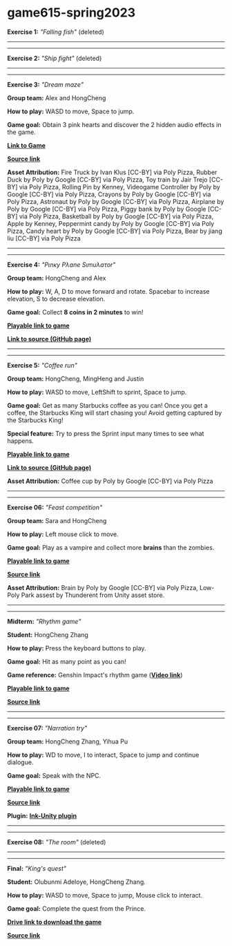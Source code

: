 # game615-spring2023
 
 
**Exercise 1:** _"Falling fish"_ (deleted)

________________________________________________________


________________________________________________________
 
**Exercise 2:** _"Ship fight"_ (deleted)

________________________________________________________


________________________________________________________

**Exercise 3:** _"Dream maze"_

**Group team:** Alex and HongCheng 

**How to play:** 
WASD to move, Space to jump. 

**Game goal:** 
Obtain 3 pink hearts and discover the 2 hidden audio effects in the game. 

[**Link to Game**](https://alexj1889.github.io/game615-spring2023-03/exercise03/play/) 

[**Source link**](https://github.com/AlexJ1889/game615-spring2023-03/tree/main/exercise03)

**Asset Attribution:**
Fire Truck by Ivan Klus [CC-BY] via Poly Pizza, 
Rubber Duck by Poly by Google [CC-BY] via Poly Pizza, 
Toy train by Jair Trejo [CC-BY] via Poly Pizza, 
Rolling Pin by Kenney, 
Videogame Controller by Poly by Google [CC-BY] via Poly Pizza, 
Crayons by Poly by Google [CC-BY] via Poly Pizza, 
Astronaut by Poly by Google [CC-BY] via Poly Pizza, 
Airplane by Poly by Google [CC-BY] via Poly Pizza, 
Piggy bank by Poly by Google [CC-BY] via Poly Pizza, 
Basketball by Poly by Google [CC-BY] via Poly Pizza, 
Apple by Kenney, 
Peppermint candy by Poly by Google [CC-BY] via Poly Pizza, 
Candy heart by Poly by Google [CC-BY] via Poly Pizza, 
Bear by jiang liu [CC-BY] via Poly Pizza

________________________________________________________


________________________________________________________


**Exercise 4:** _"Pιnκy Pλane Sιmuλaτor"_

**Group team:** HongCheng and Alex

**How to play:** 
W, A, D to move forward and rotate. 
Spacebar to increase elevation, S to decrease elevation. 

**Game goal:** 
Collect **8 coins in 2 minutes** to win!

[**Playable link to game**](https://zhang-ale.github.io/game615-spring2023/exercises/exercise04/play/) 

[**Link to source (GitHub page)**](https://github.com/Zhang-Ale/game615-spring2023/tree/main/exercises/exercise04) 

________________________________________________________


________________________________________________________

**Exercise 5:** _"Coffee run"_

**Group team:** HongCheng, MingHeng and Justin

**How to play:** 
WASD to move, LeftShift to sprint, Space to jump. 

**Game goal:** 
Get as many Starbucks coffee as you can! Once you get a coffee, the Starbucks King will start chasing you! Avoid getting captured by the Starbucks King!  

**Special feature:** 
Try to press the Sprint input many times to see what happens. 

[**Playable link to game**](https://zhang-ale.github.io/game615-spring2023/exercises/exercise05/play/) 

[**Link to source (GitHub page)**](https://github.com/Zhang-Ale/game615-spring2023/tree/main/exercises/exercise05) 

**Asset Attribution:**
Coffee cup by Poly by Google [CC-BY] via Poly Pizza


________________________________________________________


________________________________________________________


**Exercise 06:** _"Feast competition"_
 
**Group team:** Sara and HongCheng

**How to play:** 
Left mouse click to move. 

**Game goal:** 
Play as a vampire and collect more **brains** than the zombies. 

[**Playable link to game**](https://SaraHashemii.github.io/game615-spring2023-06/exercise06/play/)
 
[**Source link**](https://github.com/SaraHashemii/game615-spring2023-06/tree/main/exercise06)
 
**Asset Attribution:**
Brain by Poly by Google [CC-BY] via Poly Pizza, 
Low-Poly Park assest by Thunderent from Unity asset store. 

________________________________________________________


________________________________________________________

**Midterm:** _"Rhythm game"_

**Student:** HongCheng Zhang

**How to play:** 
Press the keyboard buttons to play. 

**Game goal:**
Hit as many point as you can! 

**Game reference:** 
Genshin Impact's rhythm game ([**Video link**](https://youtu.be/1SY0WK3TPq0))

[**Playable link to game**](https://zhang-ale.github.io/game615-spring2023-midterm/play/)
 
[**Source link**](https://github.com/Zhang-Ale/game615-spring2023-midterm/tree/main/)

________________________________________________________


________________________________________________________

**Exercise 07:** _"Narration try"_

**Group team:** HongCheng Zhang, Yihua Pu

**How to play:** 
WD to move, I to interact, Space to jump and continue dialogue. 

**Game goal:**
Speak with the NPC. 

[**Playable link to game**](https://zhang-ale.github.io/game615-spring2023-07/build)

[**Source link**](https://github.com/Zhang-Ale/game615-spring2023-07/tree/main/)

**Plugin:** [**Ink-Unity plugin**](https://github.com/inkle/ink-unity-integration)

________________________________________________________


________________________________________________________

**Exercise 08:** _"The room"_ (deleted)

________________________________________________________


________________________________________________________

**Final:** _"King's quest"_

**Student:** Olubunmi Adeloye, HongCheng Zhang. 

**How to play:** 
WASD to move, Space to jump, Mouse click to interact. 

**Game goal:**
Complete the quest from the Prince. 

[**Drive link to download the game**](https://drive.google.com/drive/folders/19G7xJfkdOocILlWpi3dfDGkFLTAWmoOf?usp=sharing)
 
[**Source link**](https://github.com/Zhang-Ale/game615-spring2023-final/tree/main/)

